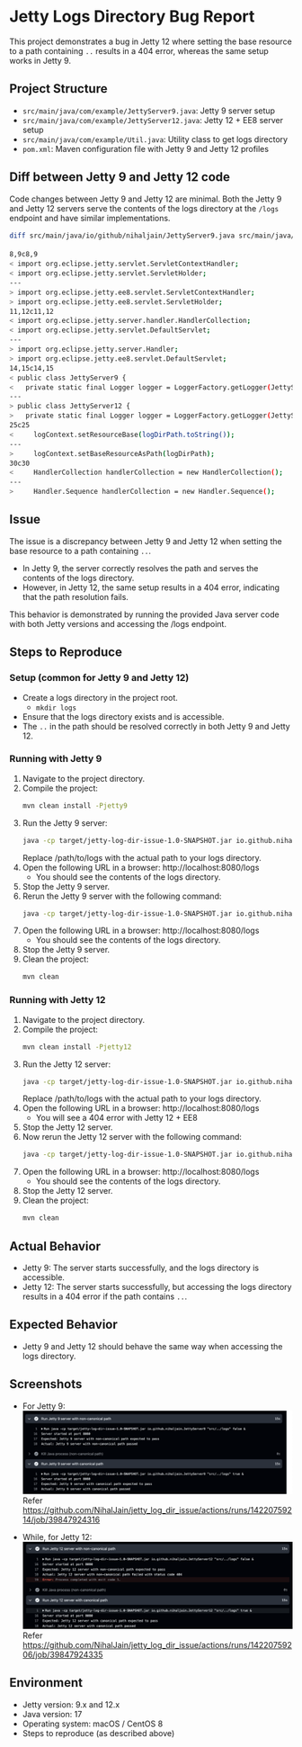 # Jetty Logs Directory Bug Report

This project demonstrates a bug in Jetty 12 where setting the base resource to a path containing `..` results in a 404 error, whereas the same setup works in Jetty 9.

## Project Structure

- `src/main/java/com/example/JettyServer9.java`: Jetty 9 server setup
- `src/main/java/com/example/JettyServer12.java`: Jetty 12 + EE8 server setup
- `src/main/java/com/example/Util.java`: Utility class to get logs directory
- `pom.xml`: Maven configuration file with Jetty 9 and Jetty 12 profiles

## Diff between Jetty 9 and Jetty 12 code

Code changes between Jetty 9 and Jetty 12 are minimal. Both the Jetty 9 and Jetty 12 servers serve the contents of the logs directory at the `/logs` endpoint and have similar implementations.

```sh
diff src/main/java/io/github/nihaljain/JettyServer9.java src/main/java/io/github/nihaljain/JettyServer12.java

8,9c8,9
< import org.eclipse.jetty.servlet.ServletContextHandler;
< import org.eclipse.jetty.servlet.ServletHolder;
---
> import org.eclipse.jetty.ee8.servlet.ServletContextHandler;
> import org.eclipse.jetty.ee8.servlet.ServletHolder;
11,12c11,12
< import org.eclipse.jetty.server.handler.HandlerCollection;
< import org.eclipse.jetty.servlet.DefaultServlet;
---
> import org.eclipse.jetty.server.Handler;
> import org.eclipse.jetty.ee8.servlet.DefaultServlet;
14,15c14,15
< public class JettyServer9 {
<   private static final Logger logger = LoggerFactory.getLogger(JettyServer9.class);
---
> public class JettyServer12 {
>   private static final Logger logger = LoggerFactory.getLogger(JettyServer12.class);
25c25
<     logContext.setResourceBase(logDirPath.toString());
---
>     logContext.setBaseResourceAsPath(logDirPath);
30c30
<     HandlerCollection handlerCollection = new HandlerCollection();
---
>     Handler.Sequence handlerCollection = new Handler.Sequence();
  ```

## Issue

The issue is a discrepancy between Jetty 9 and Jetty 12 when setting the base resource to a path containing `..`.

* In Jetty 9, the server correctly resolves the path and serves the contents of the logs directory. 
* However, in Jetty 12, the same setup results in a 404 error, indicating that the path resolution fails.

This behavior is demonstrated by running the provided Java server code with both Jetty versions and accessing the /logs endpoint.

## Steps to Reproduce

### Setup (common for Jetty 9 and Jetty 12)

* Create a logs directory in the project root.
   - `mkdir logs`
* Ensure that the logs directory exists and is accessible.
* The `..` in the path should be resolved correctly in both Jetty 9 and Jetty 12.

### Running with Jetty 9

1. Navigate to the project directory.
2. Compile the project:
   ```sh
   mvn clean install -Pjetty9
   ```
3. Run the Jetty 9 server:
   ```sh
   java -cp target/jetty-log-dir-issue-1.0-SNAPSHOT.jar io.github.nihaljain.JettyServer9 "src/../logs" false
   ```
   Replace /path/to/logs with the actual path to your logs directory.
4. Open the following URL in a browser: http://localhost:8080/logs
   - You should see the contents of the logs directory.
5. Stop the Jetty 9 server.
6. Rerun the Jetty 9 server with the following command:
   ```sh
   java -cp target/jetty-log-dir-issue-1.0-SNAPSHOT.jar io.github.nihaljain.JettyServer9 "src/../logs" true
   ```
7. Open the following URL in a browser: http://localhost:8080/logs 
   - You should see the contents of the logs directory.
8. Stop the Jetty 9 server.
9. Clean the project:
   ```sh
   mvn clean
   ```


### Running with Jetty 12
1. Navigate to the project directory.
2. Compile the project:
   ```sh
   mvn clean install -Pjetty12
3. Run the Jetty 12 server:
   ```sh
   java -cp target/jetty-log-dir-issue-1.0-SNAPSHOT.jar io.github.nihaljain.JettyServer12 "src/../logs" false 
   ```
   Replace /path/to/logs with the actual path to your logs directory.
4. Open the following URL in a browser: http://localhost:8080/logs
   - You will see a 404 error with Jetty 12 + EE8
5. Stop the Jetty 12 server.
6. Now rerun the Jetty 12 server with the following command:
   ```sh
   java -cp target/jetty-log-dir-issue-1.0-SNAPSHOT.jar io.github.nihaljain.JettyServer12 "src/../logs" true
   ```
7. Open the following URL in a browser: http://localhost:8080/logs
   - You should see the contents of the logs directory.
8. Stop the Jetty 12 server.
9. Clean the project:
   ```sh
   mvn clean
   ```

## Actual Behavior

* Jetty 9: The server starts successfully, and the logs directory is accessible.
* Jetty 12: The server starts successfully, but accessing the logs directory results in a 404 error if the path contains `..`.

## Expected Behavior

* Jetty 9 and Jetty 12 should behave the same way when accessing the logs directory.

## Screenshots

* For Jetty 9:
![jetty9.png](screenshots/jetty9.png)
Refer https://github.com/NihalJain/jetty_log_dir_issue/actions/runs/14220759214/job/39847924316

* While, for Jetty 12:
![jetty12.png](screenshots/jetty12.png)
Refer https://github.com/NihalJain/jetty_log_dir_issue/actions/runs/14220759206/job/39847924335

## Environment
* Jetty version: 9.x and 12.x
* Java version: 17
* Operating system: macOS / CentOS 8
* Steps to reproduce (as described above)